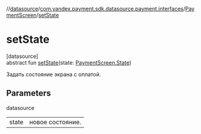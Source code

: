 //[datasource](../../../index.md)/[com.yandex.payment.sdk.datasource.payment.interfaces](../index.md)/[PaymentScreen](index.md)/[setState](set-state.md)

# setState

[datasource]\
abstract fun [setState](set-state.md)(state: [PaymentScreen.State](-state/index.md))

Задать состояние экрана с оплатой.

## Parameters

datasource

| | |
|---|---|
| state | новое состояние. |
